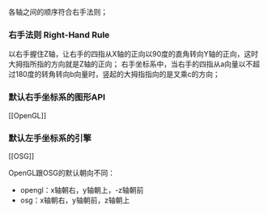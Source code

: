 各轴之间的顺序符合右手法则；

### 右手法则 Right-Hand Rule
以右手握住Z轴，让右手的四指从X轴的正向以90度的直角转向Y轴的正向，这时大拇指所指的方向就是Z轴的正向；
右手坐标系中，当右手的四指从a向量以不超过180度的转角转向b向量时，竖起的大拇指指向的是叉乘c的方向；

### 默认右手坐标系的图形API
[[OpenGL]]

### 默认左手坐标系的引擎
[[OSG]]

OpenGL跟OSG的默认朝向不同：
- opengl：x轴朝右，y轴朝上，-z轴朝前
- osg：x轴朝右，y轴朝前，z轴朝上